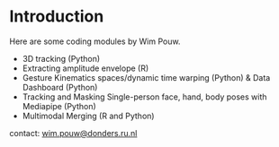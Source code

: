 # Introduction

Here are some coding modules by Wim Pouw.

- 3D tracking (Python)
- Extracting amplitude envelope (R)
- Gesture Kinematics spaces/dynamic time warping (Python) & Data Dashboard (Python)
- Tracking and Masking Single-person face, hand, body poses with Mediapipe (Python)
- Multimodal Merging (R and Python)

contact: wim.pouw@donders.ru.nl
